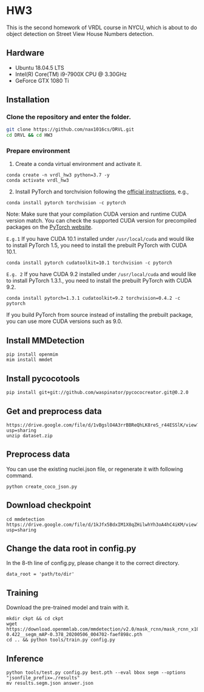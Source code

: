 # HW3
This is the second homework of VRDL course in NYCU, which is about to do object detection on Street View House Numbers detection.

## Hardware

- Ubuntu 18.04.5 LTS
- Intel(R) Core(TM) i9-7900X CPU @ 3.30GHz
- GeForce GTX 1080 Ti


## Installation

### Clone the repository and enter the folder.
```sh
git clone https://github.com/nax1016cs/DRVL.git
cd DRVL && cd HW3
```
### Prepare environment
1. Create a conda virtual environment and activate it.
```
conda create -n vrdl_hw3 python=3.7 -y
conda activate vrdl_hw3
```
2. Install PyTorch and torchvision following the [official instructions](https://pytorch.org/), e.g.,
```
conda install pytorch torchvision -c pytorch
```
Note: Make sure that your compilation CUDA version and runtime CUDA version match. You can check the supported CUDA version for precompiled packages on the [PyTorch website](https://pytorch.org/).

`E.g.1` If you have CUDA 10.1 installed under `/usr/local/cuda` and would like to install PyTorch 1.5, you need to install the prebuilt PyTorch with CUDA 10.1.
```
conda install pytorch cudatoolkit=10.1 torchvision -c pytorch
```
`E.g. 2` If you have CUDA 9.2 installed under `/usr/local/cuda` and would like to install PyTorch 1.3.1., you need to install the prebuilt PyTorch with CUDA 9.2.
```
conda install pytorch=1.3.1 cudatoolkit=9.2 torchvision=0.4.2 -c pytorch
```
If you build PyTorch from source instead of installing the prebuilt package, you can use more CUDA versions such as 9.0.

## Install MMDetection
```
pip install openmim
mim install mmdet
```

## Install pycocotools
```
pip install git+git://github.com/waspinator/pycococreator.git@0.2.0
```

## Get and preprocess data
```
https://drive.google.com/file/d/1vBgslO4A3rrBBReQhLK8reS_r44ESSlK/view?usp=sharing
unzip dataset.zip
```

## Preprocess data
You can use the existing nuclei.json file, or regenerate it with following command.
```
python create_coco_json.py
```
## Download checkpoint
```
cd mmdetection
https://drive.google.com/file/d/1kJfx5BdxIM1X8qZHilwhYh3oA4hC4iKM/view?usp=sharing
```
## Change the data root in config.py
In the 8-th line of config.py, please change it to the correct directory.
```
data_root = 'path/to/dir'
```

## Training
Download the pre-trained model and train with it.
```
mkdir ckpt && cd ckpt
wget https://download.openmmlab.com/mmdetection/v2.0/mask_rcnn/mask_rcnn_x101_32x4d_fpn_2x_coco/mask_rcnn_x101_32x4d_fpn_2x_coco_bbox_mAP-0.422__segm_mAP-0.378_20200506_004702-faef898c.pth
cd .. && python tools/train.py config.py
```


## Inference
```
python tools/test.py config.py best.pth --eval bbox segm --options "jsonfile_prefix=./results"
mv results.segm.json answer.json
```
